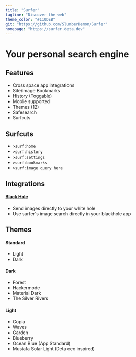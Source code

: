 ```yaml
---
title: "Surfer"
tagline: "Discover the web"
theme_color: "#110DEB"
git: "https://github.com/SlumberDemon/Surfer"
homepage: "https://surfer.deta.dev"
---
```


# Your personal search engine

## Features
- Cross space app integrations
- Site/Image Bookmarks
- History (Toggable)
- Moblie supported
- Themes (12)
- Safesearch
- Surfcuts

## Surfcuts
- `>surf:home`
- `>surf:history`
- `>surf:settings`
- `>surf:bookmarks`
- `>surf:image query here`


## Integrations

#### [Black Hole](https://alpha.deta.space/discovery/@mikhailsdv/black_hole-3kf)
- Send images directly to your white hole
- Use surfer's image search directly in your blackhole app

## Themes

#### Standard
- Light 
- Dark

#### Dark

- Forest
- Hackermode
- Material Dark
- The Silver Rivers

#### Light

- Copia
- Waves
- Garden
- Blueberry
- Ocean Blue (App Standard)
- Mustafa Solar Light (Deta ceo inspired)